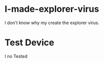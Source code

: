 # I-made-explorer-virus
I don't know why my create the explorer virus.
<br>
# Test Device
I no Tested
